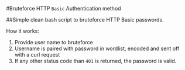 #Bruteforce HTTP `Basic` Authentication method


##Simple clean bash script to bruteforce HTTP Basic passwords.

How it works:
1. Provide user name to bruteforce
2. Username is paired with password in wordlist, encoded and sent off with a curl request
3. If any other status code than `401` is returned, the password is valid.

    
